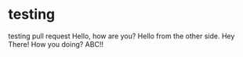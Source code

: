 # testing
testing pull request
Hello, how are you?
Hello from the other side.
Hey There! How you doing? ABC!!
